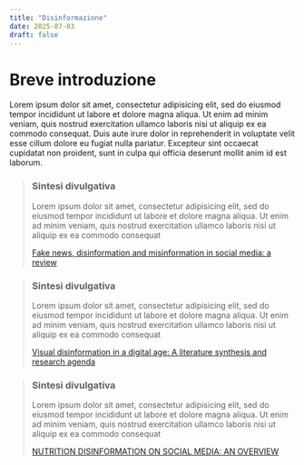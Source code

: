 ```yaml
---
title: "Disinformazione"
date: 2025-07-03
draft: false
---
```


# Breve introduzione

Lorem ipsum dolor sit amet, consectetur adipisicing elit, sed do eiusmod tempor incididunt ut labore et dolore magna aliqua. Ut enim ad minim veniam, quis nostrud exercitation ullamco laboris nisi ut aliquip ex ea commodo consequat. Duis aute irure dolor in reprehenderit in voluptate velit esse cillum dolore eu fugiat nulla pariatur. Excepteur sint occaecat cupidatat non
proident, sunt in culpa qui officia deserunt mollit anim id est laborum.

> ### Sintesi divulgativa
>
> Lorem ipsum dolor sit amet, consectetur adipisicing elit, sed do eiusmod tempor incididunt ut labore et dolore magna aliqua. Ut enim ad minim veniam, quis nostrud exercitation ullamco laboris nisi ut aliquip ex ea commodo consequat
>
> [Fake news, disinformation and misinformation in social media: a review](https://link.springer.com/article/10.1007/s13278-023-01028-5)

> ### Sintesi divulgativa
>
> Lorem ipsum dolor sit amet, consectetur adipisicing elit, sed do eiusmod tempor incididunt ut labore et dolore magna aliqua. Ut enim ad minim veniam, quis nostrud exercitation ullamco laboris nisi ut aliquip ex ea commodo consequat 
>
> [Visual disinformation in a digital age: A literature synthesis and research agenda](https://journals.sagepub.com/doi/full/10.1177/14614448221141648)

> ### Sintesi divulgativa
>
> Lorem ipsum dolor sit amet, consectetur adipisicing elit, sed do eiusmod tempor incididunt ut labore et dolore magna aliqua. Ut enim ad minim veniam, quis nostrud exercitation ullamco laboris nisi ut aliquip ex ea commodo consequat 
>
> [NUTRITION DISINFORMATION ON SOCIAL MEDIA: AN OVERVIEW](https://zenodo.org/records/15728023)